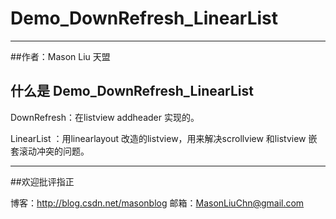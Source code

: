 
# Demo_DownRefresh_LinearList

------

##作者：Mason Liu           天盟

## 什么是 Demo_DownRefresh_LinearList

DownRefresh：在listview addheader 实现的。

LinearList ：用linearlayout 改造的listview，用来解决scrollview 和listview 嵌套滚动冲突的问题。


------
##欢迎批评指正

博客：http://blog.csdn.net/masonblog
邮箱：MasonLiuChn@gmail.com





